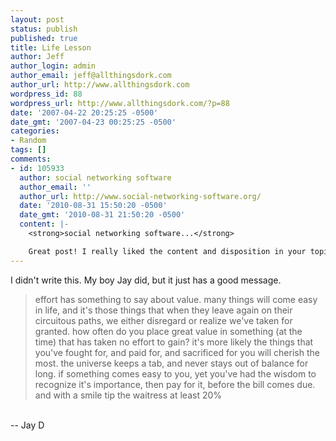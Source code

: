 ```yaml
---
layout: post
status: publish
published: true
title: Life Lesson
author: Jeff
author_login: admin
author_email: jeff@allthingsdork.com
author_url: http://www.allthingsdork.com
wordpress_id: 88
wordpress_url: http://www.allthingsdork.com/?p=88
date: '2007-04-22 20:25:25 -0500'
date_gmt: '2007-04-23 00:25:25 -0500'
categories:
- Random
tags: []
comments:
- id: 105933
  author: social networking software
  author_email: ''
  author_url: http://www.social-networking-software.org/
  date: '2010-08-31 15:50:20 -0500'
  date_gmt: '2010-08-31 21:50:20 -0500'
  content: |-
    <strong>social networking software...</strong>

    Great post! I really liked the content and disposition in your topic!...
---
```

<p>I didn't write this. My boy Jay did, but it just has a good message.</p>
<blockquote><p>effort has something to say about value. many things will come easy in life, and it's those things that when they leave again on their circuitous paths, we either disregard or realize we've taken for granted. how often do you place great value in something (at the time) that has taken no effort to gain? it's more likely the things that you've fought for, and paid for, and sacrificed for you will cherish the most. the universe keeps a tab, and never stays out of balance for long. if something comes easy to you, yet you've had the wisdom to recognize it's importance, then pay for it, before the bill comes due. and with a smile tip the waitress at least 20%</blockquote><br />
-- Jay D</p>
